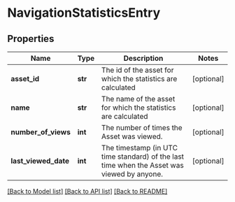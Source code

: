 # NavigationStatisticsEntry

## Properties
Name | Type | Description | Notes
------------ | ------------- | ------------- | -------------
**asset_id** | **str** | The id of the asset for which the statistics are calculated | [optional] 
**name** | **str** | The name of the asset for which the statistics are calculated | [optional] 
**number_of_views** | **int** | The number of times the Asset was viewed. | [optional] 
**last_viewed_date** | **int** | The timestamp (in UTC time standard) of the last time when the Asset was viewed by anyone. | [optional] 

[[Back to Model list]](../README.md#documentation-for-models) [[Back to API list]](../README.md#documentation-for-api-endpoints) [[Back to README]](../README.md)

